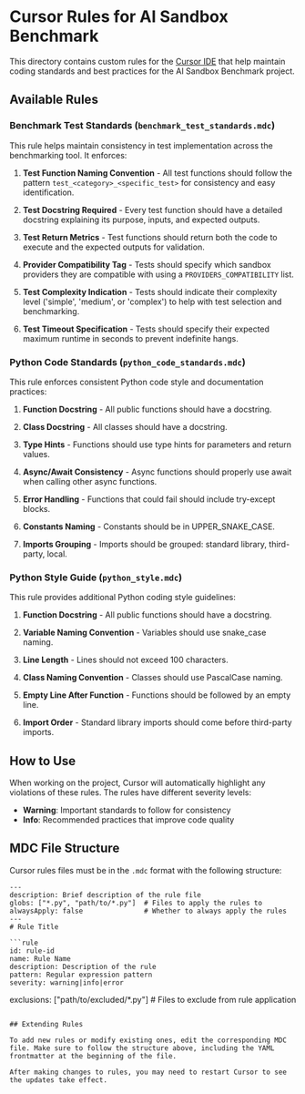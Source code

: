 # Cursor Rules for AI Sandbox Benchmark

This directory contains custom rules for the [Cursor IDE](https://cursor.sh/) that help maintain coding standards and best practices for the AI Sandbox Benchmark project.

## Available Rules

### Benchmark Test Standards (`benchmark_test_standards.mdc`)

This rule helps maintain consistency in test implementation across the benchmarking tool. It enforces:

1. **Test Function Naming Convention** - All test functions should follow the pattern `test_<category>_<specific_test>` for consistency and easy identification.

2. **Test Docstring Required** - Every test function should have a detailed docstring explaining its purpose, inputs, and expected outputs.

3. **Test Return Metrics** - Test functions should return both the code to execute and the expected outputs for validation.

4. **Provider Compatibility Tag** - Tests should specify which sandbox providers they are compatible with using a `PROVIDERS_COMPATIBILITY` list.

5. **Test Complexity Indication** - Tests should indicate their complexity level ('simple', 'medium', or 'complex') to help with test selection and benchmarking.

6. **Test Timeout Specification** - Tests should specify their expected maximum runtime in seconds to prevent indefinite hangs.

### Python Code Standards (`python_code_standards.mdc`)

This rule enforces consistent Python code style and documentation practices:

1. **Function Docstring** - All public functions should have a docstring.

2. **Class Docstring** - All classes should have a docstring.

3. **Type Hints** - Functions should use type hints for parameters and return values.

4. **Async/Await Consistency** - Async functions should properly use await when calling other async functions.

5. **Error Handling** - Functions that could fail should include try-except blocks.

6. **Constants Naming** - Constants should be in UPPER_SNAKE_CASE.

7. **Imports Grouping** - Imports should be grouped: standard library, third-party, local.

### Python Style Guide (`python_style.mdc`)

This rule provides additional Python coding style guidelines:

1. **Function Docstring** - All public functions should have a docstring.

2. **Variable Naming Convention** - Variables should use snake_case naming.

3. **Line Length** - Lines should not exceed 100 characters.

4. **Class Naming Convention** - Classes should use PascalCase naming.

5. **Empty Line After Function** - Functions should be followed by an empty line.

6. **Import Order** - Standard library imports should come before third-party imports.

## How to Use

When working on the project, Cursor will automatically highlight any violations of these rules. The rules have different severity levels:

- **Warning**: Important standards to follow for consistency
- **Info**: Recommended practices that improve code quality

## MDC File Structure

Cursor rules files must be in the `.mdc` format with the following structure:

```
---
description: Brief description of the rule file
globs: ["*.py", "path/to/*.py"]  # Files to apply the rules to
alwaysApply: false               # Whether to always apply the rules
---
# Rule Title

```rule
id: rule-id
name: Rule Name
description: Description of the rule
pattern: Regular expression pattern
severity: warning|info|error
```

exclusions: ["path/to/excluded/*.py"]  # Files to exclude from rule application
```

## Extending Rules

To add new rules or modify existing ones, edit the corresponding MDC file. Make sure to follow the structure above, including the YAML frontmatter at the beginning of the file.

After making changes to rules, you may need to restart Cursor to see the updates take effect.